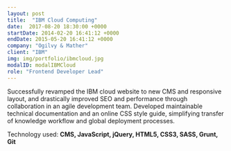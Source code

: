 ```yaml
---
layout: post
title:  "IBM Cloud Computing"
date:  2017-08-20 18:30:00 +0000
startDate: 2014-02-20 16:41:12 +0000
endDate: 2015-05-20 16:41:12 +0000
company: "Ogilvy & Mather"
client: "IBM"
img: img/portfolio/ibmcloud.jpg
modalID: modalIBMCloud
role: "Frontend Developer Lead"
---
```

Successfully revamped the IBM cloud website to new CMS and responsive layout, and drastically improved SEO and performance through collaboration in an agile development team. Developed maintainable technical documentation and an online CSS style guide, simplifying transfer of knowledge workflow and global deployment processes.

Technology used: **CMS, JavaScript, jQuery, HTML5, CSS3, SASS, Grunt, Git**
